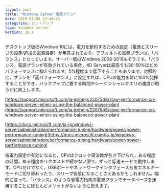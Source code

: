 ```yaml
---
layout: post
title: "Windows Server 電源プラン"
date: 2019-01-09 23:44:23
categories: セットアップ 
tags: windows server
version: 16.x
---
```


デスクトップ版のWindows 10には，電力を節約するための設定（電源とスリープの設定/追加の電源設定）が用意されており，デフォルトの電源プランは，「バランス」となっています。サーバー版のWindows 2008-2016もそうです。「バランス」電源プランが有効されている場合，4D Serverは最高でも30-50%ほどのパフォーマンスに抑えられます。5%程度まで低下することもあります。対照的に，プランを「高パフォーマンス」に設定すれば，CPUの能力を常に100%発揮することができ，バックアップに要する時間やシーケンシャルクエリの速度が明らかに向上します。

[https://support.microsoft.com/ja-jp/help/2207548/slow-performance-on-windows-server-when-using-the-balanced-power-plan](https://support.microsoft.com/ja-jp/help/2207548/slow-performance-on-windows-server-when-using-the-balanced-power-plan)

[https://docs.microsoft.com/ja-jp/windows-server/administration/performance-tuning/hardware/power/power-performance-tuning](https://docs.microsoft.com/ja-jp/windows-server/administration/performance-tuning/hardware/power/power-performance-tuning)

省電力設定が有効になると，CPUはクロック周波数が引き下げられ，ある程度の時間，ある程度のリクエストが続かない限り，ずっと低速モードで動作します。CPUだけでなく，USBポートやネットワークインタフェースも省エネルギーモードに切り替わったり，スリープ状態になることさえあるかもしれません。端的に言って，「バランス」のような省電力指向の電源プランでデータベースを運用することにほとんどメリットがないように思えます。
